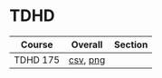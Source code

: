# TDHD

| Course | Overall | Section |
| ------ | ------- | ------- |
| TDHD 175 | [csv](https://github.com/UCSD-Historical-Enrollment-Data/2025Spring/blob/main/overall/TDHD%20175.csv), [png](https://raw.githubusercontent.com/UCSD-Historical-Enrollment-Data/2025Spring/main/plot_overall/TDHD%20175.png) |  |
